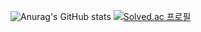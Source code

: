 

![Anurag's GitHub stats](https://github-readme-stats.vercel.app/api?username=dogmania&show_icons=true&theme=radical)
[![Solved.ac
프로필](http://mazassumnida.wtf/api/v2/generate_badge?boj=hs4609)](https://solved.ac/hs4609)


<!--
**dogmania/dogmania** is a ✨ _special_ ✨ repository because its `README.md` (this file) appears on your GitHub profile.

Here are some ideas to get you started:

- 🔭 I’m currently working on ...
- 🌱 I’m currently learning ...
- 👯 I’m looking to collaborate on ...
- 🤔 I’m looking for help with ...
- 💬 Ask me about ...
- 📫 How to reach me: ...
- 😄 Pronouns: ...
- ⚡ Fun fact: ...
-->
